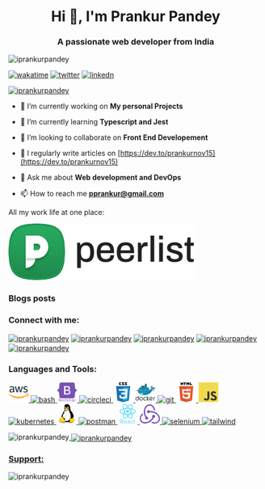 <h1 align="center">Hi 👋, I'm Prankur Pandey</h1>
<h3 align="center">A passionate web developer from India</h3>


<p align="left"> <img src="https://komarev.com/ghpvc/?username=prankurnov15&label=Profile%20views&color=0e75b6&style=flat" alt="iprankurpandey" /> </p>

[![wakatime](https://wakatime.com/badge/user/e3811de2-0a52-4ea2-9086-f609b86ecb77.svg)](https://wakatime.com/@e3811de2-0a52-4ea2-9086-f609b86ecb77)
[![twitter](https://img.shields.io/twitter/follow/prankurnov15?label=followers&logo=twitter&color=%23007ec6&style=plastic)](https://twitter.com/iprankurpandey)
[![linkedn](https://img.shields.io/badge/LinkedIn-blue?style=flat&logo=linkedin&labelColor=blue)](https://www.linkedin.com/in/prankurnov15/)



<p align="left"> <a href="https://github.com/ryo-ma/github-profile-trophy"><img src="https://github-profile-trophy.vercel.app/?username=iprankurpandey" alt="iprankurpandey" /></a> </p>

- 🔭 I’m currently working on **My personal Projects**

- 🌱 I’m currently learning **Typescript and Jest**

- 👯 I’m looking to collaborate on **Front End Developement**

- 📝 I regularly write articles on [https://dev.to/prankurnov15](https://dev.to/prankurnov15)

- 💬 Ask me about **Web development and DevOps**

- 📫 How to reach me **pprankur@gmail.com**
<p>All my work life at one place:<p>
  <a href="https://peerlist.io/prankurnov15"><img src="https://github.com/Siddhant-K-code/Siddhant-K-code/raw/master/PL%20Logo%20-%20Primary.svg"></a>
  <br>


### Blogs posts
<!-- BLOG-POST-LIST:START -->
<!-- BLOG-POST-LIST:END -->

<h3 align="left">Connect with me:</h3>
<p align="left">
<a href="https://dev.to/iprankurpandey" target="blank"><img align="center" src="https://raw.githubusercontent.com/rahuldkjain/github-profile-readme-generator/master/src/images/icons/Social/devto.svg" alt="iprankurpandey" height="30" width="40" /></a>
<a href="https://twitter.com/iprankurpandey" target="blank"><img align="center" src="https://raw.githubusercontent.com/rahuldkjain/github-profile-readme-generator/master/src/images/icons/Social/twitter.svg" alt="iprankurpandey" height="30" width="40" /></a>
<a href="https://linkedin.com/in/iprankurpandey" target="blank"><img align="center" src="https://raw.githubusercontent.com/rahuldkjain/github-profile-readme-generator/master/src/images/icons/Social/linked-in-alt.svg" alt="iprankurpandey" height="30" width="40" /></a>
<a href="https://instagram.com/iprankurpandey" target="blank"><img align="center" src="https://raw.githubusercontent.com/rahuldkjain/github-profile-readme-generator/master/src/images/icons/Social/instagram.svg" alt="iprankurpandey" height="30" width="40" /></a>
<a href="https://www.leetcode.com/iprankurpandey" target="blank"><img align="center" src="https://raw.githubusercontent.com/rahuldkjain/github-profile-readme-generator/master/src/images/icons/Social/leet-code.svg" alt="iprankurpandey" height="30" width="40" /></a>
</p>

<h3 align="left">Languages and Tools:</h3>
<p align="left"> <a href="https://aws.amazon.com" target="_blank" rel="noreferrer"> <img src="https://raw.githubusercontent.com/devicons/devicon/master/icons/amazonwebservices/amazonwebservices-original-wordmark.svg" alt="aws" width="40" height="40"/> </a> <a href="https://www.gnu.org/software/bash/" target="_blank" rel="noreferrer"> <img src="https://www.vectorlogo.zone/logos/gnu_bash/gnu_bash-icon.svg" alt="bash" width="40" height="40"/> </a> <a href="https://getbootstrap.com" target="_blank" rel="noreferrer"> <img src="https://raw.githubusercontent.com/devicons/devicon/master/icons/bootstrap/bootstrap-plain-wordmark.svg" alt="bootstrap" width="40" height="40"/> </a> <a href="https://circleci.com" target="_blank" rel="noreferrer"> <img src="https://www.vectorlogo.zone/logos/circleci/circleci-icon.svg" alt="circleci" width="40" height="40"/> </a> <a href="https://www.w3schools.com/css/" target="_blank" rel="noreferrer"> <img src="https://raw.githubusercontent.com/devicons/devicon/master/icons/css3/css3-original-wordmark.svg" alt="css3" width="40" height="40"/> </a> <a href="https://www.docker.com/" target="_blank" rel="noreferrer"> <img src="https://raw.githubusercontent.com/devicons/devicon/master/icons/docker/docker-original-wordmark.svg" alt="docker" width="40" height="40"/> </a> <a href="https://git-scm.com/" target="_blank" rel="noreferrer"> <img src="https://www.vectorlogo.zone/logos/git-scm/git-scm-icon.svg" alt="git" width="40" height="40"/> </a> <a href="https://www.w3.org/html/" target="_blank" rel="noreferrer"> <img src="https://raw.githubusercontent.com/devicons/devicon/master/icons/html5/html5-original-wordmark.svg" alt="html5" width="40" height="40"/> </a> <a href="https://developer.mozilla.org/en-US/docs/Web/JavaScript" target="_blank" rel="noreferrer"> <img src="https://raw.githubusercontent.com/devicons/devicon/master/icons/javascript/javascript-original.svg" alt="javascript" width="40" height="40"/> </a> <a href="https://kubernetes.io" target="_blank" rel="noreferrer"> <img src="https://www.vectorlogo.zone/logos/kubernetes/kubernetes-icon.svg" alt="kubernetes" width="40" height="40"/> </a> <a href="https://www.linux.org/" target="_blank" rel="noreferrer"> <img src="https://raw.githubusercontent.com/devicons/devicon/master/icons/linux/linux-original.svg" alt="linux" width="40" height="40"/> </a> <a href="https://postman.com" target="_blank" rel="noreferrer"> <img src="https://www.vectorlogo.zone/logos/getpostman/getpostman-icon.svg" alt="postman" width="40" height="40"/> </a> <a href="https://reactjs.org/" target="_blank" rel="noreferrer"> <img src="https://raw.githubusercontent.com/devicons/devicon/master/icons/react/react-original-wordmark.svg" alt="react" width="40" height="40"/> </a> <a href="https://redux.js.org" target="_blank" rel="noreferrer"> <img src="https://raw.githubusercontent.com/devicons/devicon/master/icons/redux/redux-original.svg" alt="redux" width="40" height="40"/> </a> <a href="https://www.selenium.dev" target="_blank" rel="noreferrer"> <img src="https://raw.githubusercontent.com/detain/svg-logos/780f25886640cef088af994181646db2f6b1a3f8/svg/selenium-logo.svg" alt="selenium" width="40" height="40"/> </a> <a href="https://tailwindcss.com/" target="_blank" rel="noreferrer"> <img src="https://www.vectorlogo.zone/logos/tailwindcss/tailwindcss-icon.svg" alt="tailwind" width="40" height="40"/> </a> <a href="https://vuejs.org/" target="_blank" rel="noreferrer"> 

<p><img align="left" src="https://github-readme-stats.vercel.app/api/top-langs?username=iprankurpandey&show_icons=true&locale=en&layout=compact" alt="iprankurpandey" /></p><p>&nbsp;<img align="center" src="https://github-readme-stats.vercel.app/api?username=iprankurpandey&show_icons=true&locale=en" alt="iprankurpandey" 
/>

<h3 align="left">Support:</h3> <p><a href="https://www.buymeacoffee.com/iprankurpandey"> <img align="left" src="https://cdn.buymeacoffee.com/buttons/v2/default-yellow.png" height="50" width="210" alt="iprankurpandey" /></a></p><br><br>


